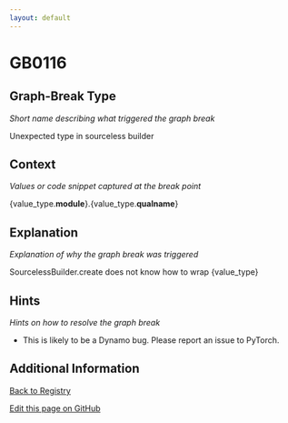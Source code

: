```yaml
---
layout: default
---
```

# GB0116

## Graph-Break Type
*Short name describing what triggered the graph break*

Unexpected type in sourceless builder

## Context
*Values or code snippet captured at the break point*

{value_type.__module__}.{value_type.__qualname__}

## Explanation
*Explanation of why the graph break was triggered*

SourcelessBuilder.create does not know how to wrap {value_type}

## Hints
*Hints on how to resolve the graph break*

- This is likely to be a Dynamo bug. Please report an issue to PyTorch.


## Additional Information

<!-- ADDITIONAL INFORMATION START - Add custom information below this line -->

<!-- ADDITIONAL INFORMATION END -->

[Back to Registry](../index.html)

[Edit this page on GitHub](https://github.com/pytorch-labs/compile-graph-break-site/edit/main/docs/gb/gb0116.md)
